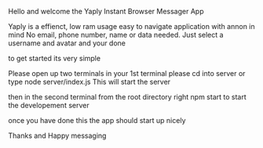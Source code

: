 Hello and welcome the Yaply Instant Browser Messager App

Yaply is a effienct, low ram usage easy to navigate application with annon in mind
No email, phone number, name or data needed. Just select a username and avatar and your
done

to get started its very simple

Please open up two terminals in your 1st terminal please cd into server or type node server/index.js
This will start the server

then in the second terminal from the root directory right npm start to start the developement server

once you have done this the app should start up nicely

Thanks and Happy messaging

